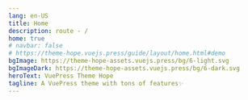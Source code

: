 ```yaml
---
lang: en-US
title: Home
description: route - /
home: true
# navbar: false
# https://theme-hope.vuejs.press/guide/layout/home.html#demo
bgImage: https://theme-hope-assets.vuejs.press/bg/6-light.svg
bgImageDark: https://theme-hope-assets.vuejs.press/bg/6-dark.svg
heroText: VuePress Theme Hope
tagline: A VuePress theme with tons of features✨
---
```

